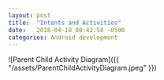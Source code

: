 ```yaml
---
layout: post
title:  "Intents and Activities"
date:   2018-04-18 08:42:58 -0500
categories: Android development
---
```


![Parent Child Activity Diagram]({{ "/assets/ParentChildActivityDiagram.jpeg" }}) 



